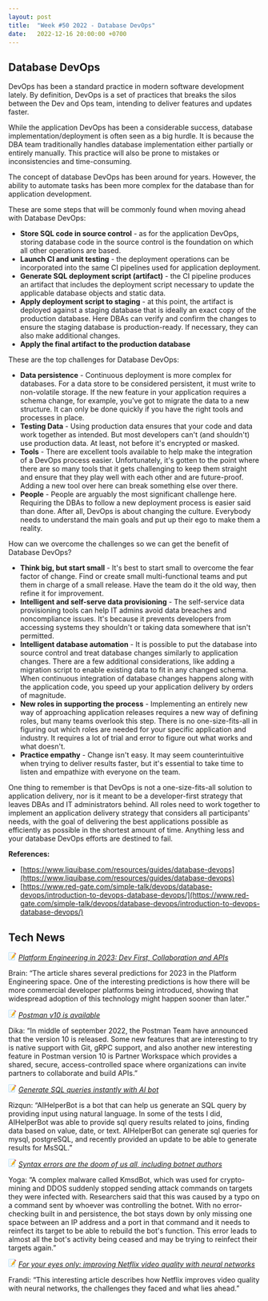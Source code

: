 ```yaml
---
layout: post
title:  "Week #50 2022 - Database DevOps"
date:   2022-12-16 20:00:00 +0700
---
```


## Database DevOps

DevOps has been a standard practice in modern software development lately. By definition, DevOps is a set of practices that breaks the silos between the Dev and Ops team, intending to deliver features and updates faster.

While the application DevOps has been a considerable success, database implementation/deployment is often seen as a big hurdle. It is because the DBA team traditionally handles database implementation either partially or entirely manually. This practice will also be prone to mistakes or inconsistencies and time-consuming.

The concept of database DevOps has been around for years. However, the ability to automate tasks has been more complex for the database than for application development.

These are some steps that will be commonly found when moving ahead with Database DevOps:

- **Store SQL code in source control** - as for the application DevOps, storing database code in the source control is the foundation on which all other operations are based.
- **Launch CI and unit testing** - the deployment operations can be incorporated into the same CI pipelines used for application deployment.
- **Generate SQL deployment script (artifact)** - the CI pipeline produces an artifact that includes the deployment script necessary to update the applicable database objects and static data. 
- **Apply deployment script to staging** - at this point, the artifact is deployed against a staging database that is ideally an exact copy of the production database. Here DBAs can verify and confirm the changes to ensure the staging database is production-ready. If necessary, they can also make additional changes.
- **Apply the final artifact to the production database**

These are the top challenges for Database DevOps:

- **Data persistence** - Continuous deployment is more complex for databases. For a data store to be considered persistent, it must write to non-volatile storage. If the new feature in your application requires a schema change, for example, you've got to migrate the data to a new structure. It can only be done quickly if you have the right tools and processes in place.
- **Testing Data** - Using production data ensures that your code and data work together as intended. But most developers can't (and shouldn't) use production data. At least, not before it's encrypted or masked.
- **Tools** - There are excellent tools available to help make the integration of a DevOps process easier. Unfortunately, it's gotten to the point where there are so many tools that it gets challenging to keep them straight and ensure that they play well with each other and are future-proof. Adding a new tool over here can break something else over there.
- **People** - People are arguably the most significant challenge here. Requiring the DBAs to follow a new deployment process is easier said than done. After all, DevOps is about changing the culture. Everybody needs to understand the main goals and put up their ego to make them a reality.

How can we overcome the challenges so we can get the benefit of Database DevOps?

- **Think big, but start small** - It's best to start small to overcome the fear factor of change. Find or create small multi-functional teams and put them in charge of a small release. Have the team do it the old way, then refine it for improvement.
- **Intelligent and self-serve data provisioning** - The self-service data provisioning tools can help IT admins avoid data breaches and noncompliance issues. It's because it prevents developers from accessing systems they shouldn't or taking data somewhere that isn't permitted.
- **Intelligent database automation** - It is possible to put the database into source control and treat database changes similarly to application changes. There are a few additional considerations, like adding a migration script to enable existing data to fit in any changed schema. When continuous integration of database changes happens along with the application code, you speed up your application delivery by orders of magnitude. 
- **New roles in supporting the process** - Implementing an entirely new way of approaching application releases requires a new way of defining roles, but many teams overlook this step. There is no one-size-fits-all in figuring out which roles are needed for your specific application and industry. It requires a lot of trial and error to figure out what works and what doesn't.
- **Practice empathy** - Change isn't easy. It may seem counterintuitive when trying to deliver results faster, but it's essential to take time to listen and empathize with everyone on the team.

One thing to remember is that DevOps is not a one-size-fits-all solution to application delivery, nor is it meant to be a developer-first strategy that leaves DBAs and IT administrators behind. All roles need to work together to implement an application delivery strategy that considers all participants' needs, with the goal of delivering the best applications possible as efficiently as possible in the shortest amount of time. Anything less and your database DevOps efforts are destined to fail.

__References:__

- [https://www.liquibase.com/resources/guides/database-devops](https://www.liquibase.com/resources/guides/database-devops)
- [https://www.red-gate.com/simple-talk/devops/database-devops/introduction-to-devops-database-devops/](https://www.red-gate.com/simple-talk/devops/database-devops/introduction-to-devops-database-devops/)

## Tech News

![memo](/assets/images/memo16.png) *[Platform Engineering in 2023: Dev First, Collaboration and APIs](https://thenewstack.io/platform-engineering-in-2023-dev-first-collaboration-and-apis/)*

Brain: “The article shares several predictions for 2023 in the Platform Engineering space. One of the interesting predictions is how there will be more commercial developer platforms being introduced, showing that widespread adoption of this technology might happen sooner than later.”

![memo](/assets/images/memo16.png) *[Postman v10 is available](https://blog.postman.com/announcing-postman-v10/)*

Dika: “In middle of september 2022, the Postman Team have announced that the version 10 is released. Some new features that are interesting to try is native support with Git, gRPC support, and also another new interesting feature in Postman version 10 is Partner Workspace which provides a shared, secure, access-controlled space where organizations can invite partners to collaborate and build APIs.”

![memo](/assets/images/memo16.png) *[Generate SQL queries instantly with AI bot](https://aihelperbot.com/)*

Rizqun: “AIHelperBot is a bot that can help us generate an SQL query by providing input using natural language. In some of the tests I did, AIHelperBot was able to provide sql query results related to joins, finding data based on value, date, or text. AIHelperBot can generate sql queries for mysql, postgreSQL, and recently provided an update to be able to generate results for MsSQL.”

![memo](/assets/images/memo16.png) *[Syntax errors are the doom of us all, including botnet authors](https://arstechnica.com/information-technology/2022/12/advanced-botnet-taken-down-by-an-all-too-human-flaw-syntax-error/)*

Yoga: “A complex malware called KmsdBot, which was used for crypto-mining and DDOS suddenly stopped sending attack commands on targets they were infected with. Researchers said that this was caused by a typo on a command sent by whoever was controlling the botnet. With no error-checking built in and persistence, the bot stays down by only missing one space between an IP address and a port in that command and it needs to reinfect its target to be able to rebuild the bot's function. This error leads to almost all the bot's activity being ceased and may be trying to reinfect their targets again.”

![memo](/assets/images/memo16.png) *[For your eyes only: improving Netflix video quality with neural networks](https://netflixtechblog.com/for-your-eyes-only-improving-netflix-video-quality-with-neural-networks-5b8d032da09c)*

Frandi: “This interesting article describes how Netflix improves video quality with neural networks, the challenges they faced and what lies ahead.”
